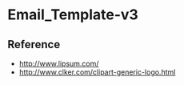 # Email_Template-v3

## Reference
- http://www.lipsum.com/
- http://www.clker.com/clipart-generic-logo.html

